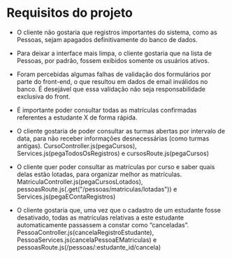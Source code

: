 # Requisitos do projeto

- O cliente não gostaria que registros importantes do sistema, como as Pessoas, sejam apagados definitivamente do banco de dados.

- Para deixar a interface mais limpa, o cliente gostaria que na lista de Pessoas, por padrão, fossem exibidos somente os usuários ativos.

- Foram percebidas algumas falhas de validação dos formulários por parte do front-end, o que resultou em dados de email inválidos no banco. É desejável que essa validação não seja responsabilidade exclusiva do front.

- É importante poder consultar todas as matrículas confirmadas referentes a estudante X de forma rápida.

- O cliente gostaria de poder consultar as turmas abertas por intervalo de data, para não receber informações desnecessárias (como turmas antigas).
  CursoController.js(pegaCursos), Services.js(pegaTodosOsRegistros) e cursosRoute.js(pegaCursos)

- O cliente quer poder consultar as matrículas por curso e saber quais delas estão lotadas, para organizar melhor as matrículas.
  MatriculaController.js(pegaCursosLotados), pessoasRoute.js(.get("/pessoas/matriculas/lotadas")) e Services.js(pegaEContaRegistros)

- O cliente gostaria que, uma vez que o cadastro de um estudante fosse desativado, todas as matrículas relativas a este estudante automaticamente passassem a constar como “canceladas”.
  PessoaController.js(cancelaRegistroEstudante), PessoaServices.js(cancelaPessoaEMatriculas) e pessoasRoute.js(/pessoas/:estudante_id/cancela)
